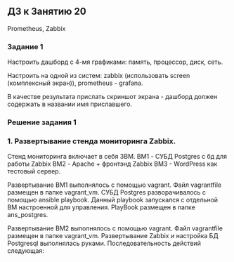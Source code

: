 ## ДЗ к Занятию 20
 
Prometheus, Zabbix 

### Задание 1

Настроить дашборд с 4-мя графиками: память, процессор, диск, сеть.

Настроить на одной из систем: zabbix (использовать screen (комплексный экран)), prometheus - grafana.

В качестве результата прислать скриншот экрана - дашборд должен содержать в названии имя приславшего.

### Решение задания 1

### 1. Развертывание стенда мониторинга Zabbix.
Стенд мониторинга включает в себя 3ВМ. 
 BM1 - СУБД Postgres c бд для работы Zabbix
 ВМ2 - Apache + фронтэнд Zabbix
 BM3 - WordPress как тестовый сервер.
 
 Развертывание ВМ1 выполнялось с помощью vagrant. Файл vagrantfile размещен в папке vagrant_vm. 
 СУБД Postgres разворачивалось с помощью ansible playbook. Данный playbook запускался с отдельной ВМ настроенной для управления. PlayBook размещен в папке ans_postgres. 
 
 Развертывание ВМ2 выполнялось с помощью vagrant. Файл vagrantfile размещен в папке vagrant_vm.
 Развертывание Zabbix и настройка БД Postgresql выполнялась руками. 
 Последовательность действий следующая:
 
 



